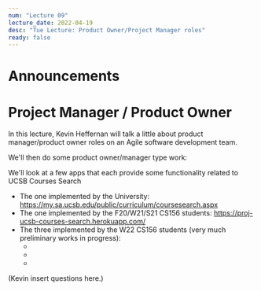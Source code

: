 ```yaml
---
num: "Lecture 09"
lecture_date: 2022-04-19
desc: "Tue Lecture: Product Owner/Project Manager roles"
ready: false
---
```



# Announcements


# Project Manager / Product Owner

In this lecture, Kevin Heffernan will talk a little about product manager/product owner roles on an Agile software development team.

We'll then do some product owner/manager type work: 

We'll look at a few apps that each provide some functionality related to UCSB Courses Search

* The one implemented by the University: <https://my.sa.ucsb.edu/public/curriculum/coursesearch.aspx> 
* The one implemented by the F20/W21/S21 CS156 students: <https://proj-ucsb-courses-search.herokuapp.com/>
* The three implemented by the W22 CS156 students (very much preliminary works in progress):
  * <insert link here>
  * <insert link here>
  * <insert link here>
  
(Kevin insert questions here.)

